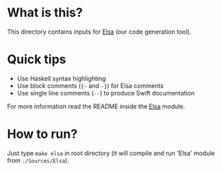 # What is this?
This directory contains inputs for [Elsa](https://github.com/LiarPrincess/Violet/Sources/Elsa) (our code generation tool).

# Quick tips
- Use Haskell syntax highlighting
- Use block comments (`{-` and `-}`) for Elsa comments
- Use single line comments (`--`) to produce Swift documentation

For more information read the README inside the [Elsa](https://github.com/LiarPrincess/Violet/Sources/Elsa) module.

# How to run?
Just type `make elsa` in root directory (it will compile and run 'Elsa' module from `./Sources/Elsa`).
